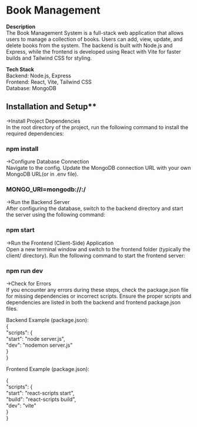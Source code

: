 # Book Management 

**Description** <br/>
The Book Management System is a full-stack web application that allows users to manage a collection of books. Users can add, view, update, and delete books from the system. The backend is built with Node.js and Express, while the frontend is developed using React with Vite for faster builds and Tailwind CSS for styling.

**Tech Stack**<br/>
Backend: Node.js, Express<br/>
Frontend: React, Vite, Tailwind CSS<br/>
Database: MongoDB <br/>

## Installation and Setup** <br/>
->Install Project Dependencies <br/>
In the root directory of the project, run the following command to install the required dependencies:<br/>
### npm install

->Configure Database Connection<br/>
Navigate to the config. Update the MongoDB connection URL with your own MongoDB URL(or in .env file).<br/>
### MONGO_URI=mongodb://<your-database-url>:<port>/<your-database-name> <br/>

->Run the Backend Server<br/>
After configuring the database, switch to the backend directory and start the server using the following command:<br/>
### npm start<br/>

->Run the Frontend (Client-Side) Application<br/>
Open a new terminal window and switch to the frontend folder (typically the client/ directory). Run the following command to start the frontend server:<br/>
### npm run dev<br/>

->Check for Errors<br/>
If you encounter any errors during these steps, check the package.json file for missing dependencies or incorrect scripts. Ensure the proper scripts and dependencies are listed in both the backend and frontend package.json files.<br/>

Backend Example (package.json):<br/>
{<br/>
  "scripts": {<br/>
    "start": "node server.js",<br/>
    "dev": "nodemon server.js"<br/>
  }<br/>
}<br/>

Frontend Example (package.json):<br/>

{<br/>
  "scripts": {<br/>
    "start": "react-scripts start",<br/>
    "build": "react-scripts build",<br/>
    "dev": "vite"  <br/>
  }<br/>
}<br/>

